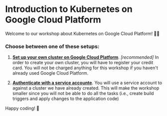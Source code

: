 # Introduction to Kubernetes on Google Cloud Platform 

Welcome to our workshop about Kubernetes on Google Cloud Platform! 👋😄

### Choose between one of these setups: 
1. [**Set up your own cluster on Google Cloud Platform**](https://linemos.github.io/kubernetes-intro/lidev-introduction-to-kubernetes-cluster). _[recommended]_
In order to create your own cluster, you will have to register your credit card. You will not be charged anything for this workshop if you haven't already used Google Cloud Platform. 

2. [**Authenticate with a service accounte**](https://linemos.github.io/kubernetes-intro/lidev-introduction-to-kubernetes-namespace).
You will use a service account to against a cluster we have already created. This will make the workshop smaller since you will not be able to do all the tasks (i.e., create build triggers and apply changes to the application code)


Happy coding! 🎉
